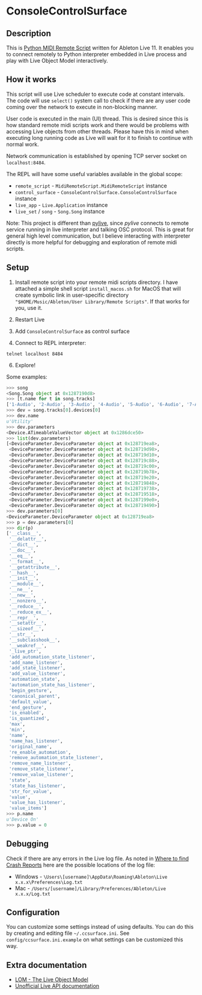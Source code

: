 # ConsoleControlSurface

## Description

This is [Python MIDI Remote
Script](https://structure-void.com/ableton-live-midi-remote-scripts/) written
for Ableton Live 11. It enables you to connect remotely to Python interpreter
embedded in Live process and play with Live Object Model interactively.

## How it works

This script will use Live scheduler to execute code at constant intervals. The
code will use `select()` system call to check if there are any user code coming
over the network to execute in non-blocking manner.

User code is executed in the main (UI) thread. This is desired since this is how
standard remote midi scripts work and there would be problems with
accessing Live objects from other threads. Please have this in mind when executing
long running code as Live will wait for it to finish to continue with normal work.

Network communication is established by opening TCP server socket on
`localhost:8484`.

The REPL will have some useful variables available in the global scope:

- `remote_script` - `MidiRemoteScript.MidiRemoteScript` instance
- `control_surface` - `ConsoleControlSurface.ConsoleControlSurface` instance
- `live_app` - `Live.Application` instance
- `live_set` / `song` - `Song.Song` instance

Note: This project is different than [pylive](https://github.com/ideoforms/pylive), since _pylive_ connects to remote service running in live interpreter
and talking OSC protocol. This is great for general high level communication,
but I believe interacting with interpreter directly is more helpful for
debugging and exploration of remote midi scripts.

## Setup

1. Install remote script into your remote midi scripts directory. I have
   attached a simple shell script `install_macos.sh` for MacOS that will create
   symbolic link in user-specific directory
   `"$HOME/Music/Ableton/User Library/Remote Scripts"`. If that works for you,
   use it. 

2. Restart Live

3. Add `ConsoleControlSurface` as control surface

5. Connect to REPL interpreter:

```shell
telnet localhost 8484
```

6. Explore!

Some examples:

```python
>>> song
<Song.Song object at 0x1287190d8>
>>> [t.name for t in song.tracks]
['1-Audio', '2-Audio', '3-Audio', '4-Audio', '5-Audio', '6-Audio', '7-Audio', '8-Audio', '9-Audio', '10-Audio', '11-Drum Rack', '12-Drum Rack', '13-Drum Rack', '14-Drum Rack', '15-Drum Rack', '16-Drum Rack', '17-Drum Rack', '18-Drum Rack', '19-MIDI', '20 Record']
>>> dev = song.tracks[0].devices[0]
>>> dev.name
u'Utility'
>>> dev.parameters
<Device.ATimeableValueVector object at 0x1286dce50>
>>> list(dev.parameters)
[<DeviceParameter.DeviceParameter object at 0x128719ea8>,
 <DeviceParameter.DeviceParameter object at 0x128719d98>,
 <DeviceParameter.DeviceParameter object at 0x128719d10>,
 <DeviceParameter.DeviceParameter object at 0x128719c88>,
 <DeviceParameter.DeviceParameter object at 0x128719c00>,
 <DeviceParameter.DeviceParameter object at 0x128719b78>,
 <DeviceParameter.DeviceParameter object at 0x128719e20>,
 <DeviceParameter.DeviceParameter object at 0x128719848>,
 <DeviceParameter.DeviceParameter object at 0x128719738>,
 <DeviceParameter.DeviceParameter object at 0x128719518>,
 <DeviceParameter.DeviceParameter object at 0x1287199e0>,
 <DeviceParameter.DeviceParameter object at 0x128719490>]
>>> dev.parameters[0]
<DeviceParameter.DeviceParameter object at 0x128719ea8>
>>> p = dev.parameters[0]
>>> dir(p)
['__class__',
 '__delattr__',
 '__dict__',
 '__doc__',
 '__eq__',
 '__format__',
 '__getattribute__',
 '__hash__',
 '__init__',
 '__module__',
 '__ne__',
 '__new__',
 '__nonzero__',
 '__reduce__',
 '__reduce_ex__',
 '__repr__',
 '__setattr__',
 '__sizeof__',
 '__str__',
 '__subclasshook__',
 '__weakref__',
 '_live_ptr',
 'add_automation_state_listener',
 'add_name_listener',
 'add_state_listener',
 'add_value_listener',
 'automation_state',
 'automation_state_has_listener',
 'begin_gesture',
 'canonical_parent',
 'default_value',
 'end_gesture',
 'is_enabled',
 'is_quantized',
 'max',
 'min',
 'name',
 'name_has_listener',
 'original_name',
 're_enable_automation',
 'remove_automation_state_listener',
 'remove_name_listener',
 'remove_state_listener',
 'remove_value_listener',
 'state',
 'state_has_listener',
 'str_for_value',
 'value',
 'value_has_listener',
 'value_items']
>>> p.name
u'Device On'
>>> p.value = 0
```

## Debugging

Check if there are any errors in the Live log file. As noted in
[Where to find Crash Reports](https://help.ableton.com/hc/en-us/articles/209071629-Where-to-find-Crash-Reports)
here are the possible locations of the log file:

- Windows - `\Users\[username]\AppData\Roaming\Ableton\Live x.x.x\Preferences\Log.txt`
- Mac - `/Users/[username]/Library/Preferences/Ableton/Live x.x.x/Log.txt`

## Configuration

You can customize some settings instead of using defaults. You can do this by
creating and editing file `~/.ccsurface.ini`. See `config/ccsurface.ini.example`
on what settings can be customized this way.

## Extra documentation

- [LOM - The Live Object Model](https://docs.cycling74.com/max8/vignettes/live_object_model)
- [Unofficial Live API documentation](https://structure-void.com/PythonLiveAPI_documentation/)
